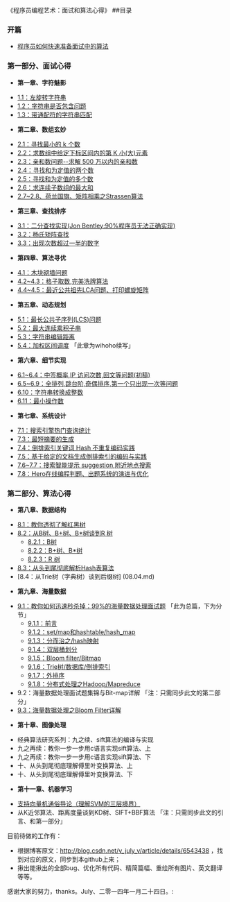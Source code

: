 《程序员编程艺术：面试和算法心得》
##目录

### 开篇
* [程序员如何快速准备面试中的算法](00.01.md)


### 第一部分、面试心得
* **第一章、字符魅影**
 - [1.1：左旋转字符串](01.01.md)
 - [1.2：字符串是否包含问题](01.02.md)
 - [1.3：带通配符的字符串匹配](01.03.md)
* **第二章、数组玄妙**
 - [2.1：寻找最小的 k 个数](02.01.md) 
 - [2.2：求数组中给定下标区间内的第 K 小(大)元素](02.02.md)
 - [2.3：亲和数问题--求解 500 万以内的亲和数](02.03.md)
 - [2.4：寻找和为定值的两个数](02.04.md)
 - [2.5：寻找和为定值的多个数](02.05.md)
 - [2.6：求连续子数组的最大和](02.06.md)
 - [2.7~2.8、荷兰国旗、矩阵相乘之Strassen算法](02.07~02.08.md)
* **第三章、查找排序**
 - [3.1：二分查找实现(Jon Bentley:90%程序员无法正确实现)](03.01.md)
 - [3.2：杨氏矩阵查找](03.02.md)
 - [3.3：出现次数超过一半的数字](03.03.md)
* **第四章、算法寻优**
 - [4.1：木块砌墙问题](04.01.md)
 - [4.2~4.3：格子取数,完美洗牌算法](04.02~04.03.md)
 - [4.4~4.5：最近公共祖先LCA问题、打印螺旋矩阵](04.04~04.05.md) 
* **第五章、动态规划**
 - [5.1：最长公共子序列(LCS)问题](05.01.md)
 - [5.2：最大连续乘积子串](05.02.md)
 - [5.3：字符串编辑距离](05.03.md)
 - [5.4：加权区间调度](05.04.md)  「此章为wihoho续写」
* **第六章、细节实现**
 - [6.1~6.4：中签概率,IP 访问次数,回文等问题(初稿)](06.01~06.04.md)
 - [6.5~6.9：全排列,跳台阶,奇偶排序,第一个只出现一次等问题](06.05~06.09.md)
 - [6.10：字符串转换成整数](06.10.md)
 - [6.11：最小操作数](06.11.md)
* **第七章、系统设计**
 - [7.1：搜索引擎热门查询统计](07.01.md)
 - [7.3：最短摘要的生成](07.02.md)
 - [7.4：倒排索引关键词 Hash 不重复编码实践](07.03.md)
 - [7.5：基于给定的文档生成倒排索引的编码与实践](07.04.md)
 - [7.6~7.7：搜索智能提示 suggestion,附近地点搜索](07.05~07.06.md)
 - [7.8：Hero在线编程判题、出题系统的演进与优化](07.07.md)

### 第二部分、算法心得
* **第八章、数据结构**
 - [8.1：教你透彻了解红黑树](08.01.md)
 - [8.2：从B树、B+树、B*树谈到R 树](08.02.md) 
    - [8.2.1：B树](08.02.01.md)
    - [8.2.2：B+树、B*树](08.02.02.md)
    - [8.2.3：R 树](08.02.03.md)
 - [8.3：从头到尾彻底解析Hash表算法](08.03.md)
 - [8.4：从Trie树（字典树）谈到后缀树] (08.04.md)
* **第九章、海量数据**
 - [9.1：教你如何迅速秒杀掉：99%的海量数据处理面试题](09.01.md) 「此为总篇，下为分节」
    - [9.1.1：前言](09.01.01.md)
    - [9.1.2：set/map和hashtable/hash_map](09.01.02.md)
    - [9.1.3：分而治之/hash映射](09.01.03.md)
    - [9.1.4：双层桶划分](09.01.04.md)
    - [9.1.5：Bloom filter/Bitmap](09.01.05.md)
    - [9.1.6：Trie树/数据库/倒排索引](09.01.06.md)
    - [9.1.7：外排序](09.01.07.md)
    - [9.1.8：分布式处理之Hadoop/Mapreduce](09.01.08.md)
 - 9.2：海量数据处理面试题集锦与Bit-map详解  「注：只需同步此文的第二部分」
 - [9.3：海量数据处理之Bloom Filter详解](09.03.md)
* **第十章、图像处理**
 - 经典算法研究系列：九之续、sift算法的编译与实现
 - 九之再续：教你一步一步用c语言实现sift算法、上
 - 九之再续：教你一步一步用c语言实现sift算法、下
 - 十、从头到尾彻底理解傅里叶变换算法、上
 - 十、从头到尾彻底理解傅里叶变换算法、下
* **第十一章、机器学习**
 - [支持向量机通俗导论（理解SVM的三层境界）](11.01.svm.md)
 - 从K近邻算法、距离度量谈到KD树、SIFT+BBF算法 「注：只需同步此文的引言、和第一部分」


目前待做的工作有：
 - 根据博客原文：http://blog.csdn.net/v_july_v/article/details/6543438 ，找到对应的原文，同步到本github上来；
 - 揪出能揪出的全部bug、优化所有代码、精简篇幅、重绘所有图片、英文翻译等等。

感谢大家的努力，thanks。July、二零一四年一月二十四日。:
